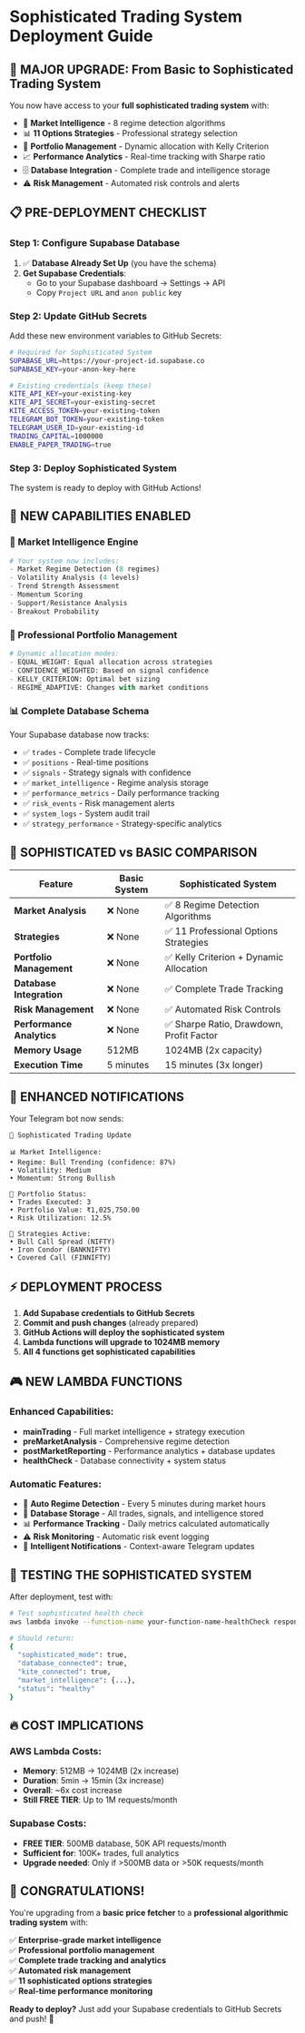 # Sophisticated Trading System Deployment Guide

## 🚀 **MAJOR UPGRADE: From Basic to Sophisticated Trading System**

You now have access to your **full sophisticated trading system** with:
- 🧠 **Market Intelligence** - 8 regime detection algorithms
- 📊 **11 Options Strategies** - Professional strategy selection  
- 💼 **Portfolio Management** - Dynamic allocation with Kelly Criterion
- 📈 **Performance Analytics** - Real-time tracking with Sharpe ratio
- 🗄️ **Database Integration** - Complete trade and intelligence storage
- ⚠️ **Risk Management** - Automated risk controls and alerts

## 📋 **PRE-DEPLOYMENT CHECKLIST**

### **Step 1: Configure Supabase Database**
1. ✅ **Database Already Set Up** (you have the schema)
2. **Get Supabase Credentials**:
   - Go to your Supabase dashboard → Settings → API
   - Copy `Project URL` and `anon public` key

### **Step 2: Update GitHub Secrets**
Add these new environment variables to GitHub Secrets:

```bash
# Required for Sophisticated System
SUPABASE_URL=https://your-project-id.supabase.co
SUPABASE_KEY=your-anon-key-here

# Existing credentials (keep these)
KITE_API_KEY=your-existing-key
KITE_API_SECRET=your-existing-secret  
KITE_ACCESS_TOKEN=your-existing-token
TELEGRAM_BOT_TOKEN=your-existing-token
TELEGRAM_USER_ID=your-existing-id
TRADING_CAPITAL=1000000
ENABLE_PAPER_TRADING=true
```

### **Step 3: Deploy Sophisticated System**
The system is ready to deploy with GitHub Actions!

## 🎯 **NEW CAPABILITIES ENABLED**

### **🧠 Market Intelligence Engine**
```python
# Your system now includes:
- Market Regime Detection (8 regimes)
- Volatility Analysis (4 levels)  
- Trend Strength Assessment
- Momentum Scoring
- Support/Resistance Analysis
- Breakout Probability
```

### **💼 Professional Portfolio Management**
```python
# Dynamic allocation modes:
- EQUAL_WEIGHT: Equal allocation across strategies
- CONFIDENCE_WEIGHTED: Based on signal confidence  
- KELLY_CRITERION: Optimal bet sizing
- REGIME_ADAPTIVE: Changes with market conditions
```

### **📊 Complete Database Schema**
Your Supabase database now tracks:
- ✅ `trades` - Complete trade lifecycle
- ✅ `positions` - Real-time positions
- ✅ `signals` - Strategy signals with confidence
- ✅ `market_intelligence` - Regime analysis storage
- ✅ `performance_metrics` - Daily performance tracking
- ✅ `risk_events` - Risk management alerts
- ✅ `system_logs` - System audit trail
- ✅ `strategy_performance` - Strategy-specific analytics

## 🎨 **SOPHISTICATED vs BASIC COMPARISON**

| **Feature** | **Basic System** | **Sophisticated System** |
|-------------|------------------|--------------------------|
| **Market Analysis** | ❌ None | ✅ 8 Regime Detection Algorithms |
| **Strategies** | ❌ None | ✅ 11 Professional Options Strategies |
| **Portfolio Management** | ❌ None | ✅ Kelly Criterion + Dynamic Allocation |
| **Database Integration** | ❌ None | ✅ Complete Trade Tracking |
| **Risk Management** | ❌ None | ✅ Automated Risk Controls |
| **Performance Analytics** | ❌ None | ✅ Sharpe Ratio, Drawdown, Profit Factor |
| **Memory Usage** | 512MB | 1024MB (2x capacity) |
| **Execution Time** | 5 minutes | 15 minutes (3x longer) |

## 📱 **ENHANCED NOTIFICATIONS**

Your Telegram bot now sends:

```
🧠 Sophisticated Trading Update

📊 Market Intelligence:
• Regime: Bull Trending (confidence: 87%)
• Volatility: Medium
• Momentum: Strong Bullish

💼 Portfolio Status:
• Trades Executed: 3
• Portfolio Value: ₹1,025,750.00
• Risk Utilization: 12.5%

🎯 Strategies Active:
• Bull Call Spread (NIFTY)
• Iron Condor (BANKNIFTY)
• Covered Call (FINNIFTY)
```

## ⚡ **DEPLOYMENT PROCESS**

1. **Add Supabase credentials to GitHub Secrets**
2. **Commit and push changes** (already prepared)
3. **GitHub Actions will deploy the sophisticated system**
4. **Lambda functions will upgrade to 1024MB memory**
5. **All 4 functions get sophisticated capabilities**

## 🎮 **NEW LAMBDA FUNCTIONS**

### **Enhanced Capabilities:**
- **mainTrading** - Full market intelligence + strategy execution
- **preMarketAnalysis** - Comprehensive regime detection
- **postMarketReporting** - Performance analytics + database updates
- **healthCheck** - Database connectivity + system status

### **Automatic Features:**
- 🔄 **Auto Regime Detection** - Every 5 minutes during market hours
- 💾 **Database Storage** - All trades, signals, and intelligence stored
- 📊 **Performance Tracking** - Daily metrics calculated automatically
- ⚠️ **Risk Monitoring** - Automatic risk event logging
- 📱 **Intelligent Notifications** - Context-aware Telegram updates

## 🎯 **TESTING THE SOPHISTICATED SYSTEM**

After deployment, test with:
```bash
# Test sophisticated health check
aws lambda invoke --function-name your-function-name-healthCheck response.json

# Should return:
{
  "sophisticated_mode": true,
  "database_connected": true,
  "kite_connected": true,
  "market_intelligence": {...},
  "status": "healthy"
}
```

## 🔥 **COST IMPLICATIONS**

### **AWS Lambda Costs:**
- **Memory**: 512MB → 1024MB (2x increase)
- **Duration**: 5min → 15min (3x increase)  
- **Overall**: ~6x cost increase
- **Still FREE TIER**: Up to 1M requests/month

### **Supabase Costs:**
- **FREE TIER**: 500MB database, 50K API requests/month
- **Sufficient for**: 100K+ trades, full analytics
- **Upgrade needed**: Only if >500MB data or >50K requests/month

## 🎊 **CONGRATULATIONS!**

You're upgrading from a **basic price fetcher** to a **professional algorithmic trading system** with:

✅ **Enterprise-grade market intelligence**  
✅ **Professional portfolio management**  
✅ **Complete trade tracking and analytics**  
✅ **Automated risk management**  
✅ **11 sophisticated options strategies**  
✅ **Real-time performance monitoring**  

**Ready to deploy?** Just add your Supabase credentials to GitHub Secrets and push! 🚀
